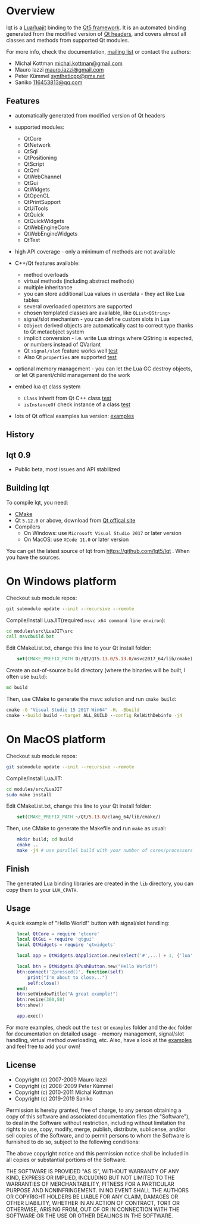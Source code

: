 Overview
========

lqt is a [Lua/luajit](http://www.lua.org) binding to the [Qt5 framework](https://www.qt.io/).
It is an automated binding generated from the modified version of [Qt headers](generator/schema), and covers almost
all classes and methods from supported Qt modules.

For more info, check the documentation, [mailing list](http://groups.google.com/group/lqt-bindings) or contact the authors:

 * Michal Kottman michal.kottman@gmail.com
 * Mauro Iazzi mauro.iazzi@gmail.com
 * Peter Kümmel syntheticpp@gmx.net
 * Saniko 116453813@qq.com

Features
--------

* automatically generated from modified version of Qt headers
* supported modules:
  * QtCore
  * QtNetwork
  * QtSql
  * QtPositioning
  * QtScript
  * QtQml
  * QtWebChannel
  * QtGui
  * QtWidgets
  * QtOpenGL
  * QtPrintSupport
  * QtUiTools
  * QtQuick
  * QtQuickWidgets
  * QtWebEngineCore
  * QtWebEngineWidgets
  * QtTest

* high API coverage - only a minimum of methods are not available
* C++/Qt features available:
  * method overloads
  * virtual methods (including abstract methods)
  * multiple inheritance
  * you can store additional Lua values in userdata - they act like Lua tables
  * several overloaded operators are supported
  * chosen templated classes are available, like `QList<QString>`
  * signal/slot mechanism - you can define custom slots in Lua
  * `QObject` derived objects are automatically cast to correct type thanks to Qt metaobject system
  * implicit conversion - i.e. write Lua strings where QString is expected, or numbers instead of QVariant
  * Qt `signal/slot` feature works well [test](test/test_signal.lua)
  * Also Qt `properties` are supported [test](test/test_property.lua)
* optional memory management - you can let the Lua GC destroy objects, or let Qt parent/child management do the work
* embed lua qt class system
  * `Class`  inherit from Qt C++ class [test](test/test_class.lua)
  * `isInstanceOf` check instance of a class [test](test/test_inherit.lua)
* lots of Qt offical examples lua version: [examples](examples)

History
-------

## lqt 0.9

* Public beta, most issues and API stabilized

Building lqt
------------

To compile lqt, you need:

* [CMake](http://www.cmake.org/cmake/resources/software.html)
* Qt `5.12.0` or above, download from [Qt offical site](https://www.qt.io/download)
* Compilers
    * On Windows: use `Microsoft Visual Studio 2017` or later version
    * On MacOS: use `XCode 11.0` or later version

You can get the latest source of lqt from https://github.com/lqt5/lqt .
When you have the sources.

# On Windows platform
Checkout sub module repos:
```bat
git submodule update --init --recursive --remote
```

Compile/install LuaJIT(required `msvc x64 command line environ`):
```bat
cd modules\src\LuaJIT\src
call msvcbuild.bat
```

Edit CMakeList.txt, change this line to your Qt install folder:
```cmake
    set(CMAKE_PREFIX_PATH D:/Qt/Qt5.13.0/5.13.0/msvc2017_64/lib/cmake)
```

Create an out-of-source build directory
(where the binaries will be built, I often use `build`):

```bat
md build
```

Then, use CMake to generate the msvc solution and run `cmake build`:
```bat
cmake -G "Visual Studio 15 2017 Win64" -H. -Bbuild
cmake --build build --target ALL_BUILD --config RelWithDebinfo -j4
```

# On MacOS platform
Checkout sub module repos:
```sh
git submodule update --init --recursive --remote
```

Compile/install LuaJIT:
```sh
cd modules/src/LuaJIT
sudo make install
```

Edit CMakeList.txt, change this line to your Qt install folder:
```cmake
    set(CMAKE_PREFIX_PATH ~/Qt/5.13.0/clang_64/lib/cmake/)
```

Then, use CMake to generate the Makefile and run `make` as usual:
```sh
    mkdir build; cd build
    cmake ..
    make -j4 # use parallel build with your number of cores/processors
```

Finish
------

The generated Lua binding libraries are created in the `lib` directory,
you can copy them to your `LUA_CPATH`.

Usage
-----

A quick example of "Hello World!" button with signal/slot handling:

```lua
    local QtCore = require 'qtcore'
    local QtGui = require 'qtgui'
    local QtWidgets = require 'qtwidgets'

    local app = QtWidgets.QApplication.new(select('#',...) + 1, {'lua', ...})

    local btn = QtWidgets.QPushButton.new("Hello World!")
    btn:connect('2pressed()', function(self)
        print("I'm about to close...")
        self:close()
    end)
    btn:setWindowTitle("A great example!")
    btn:resize(300,50)
    btn:show()

    app.exec()
```

For more examples, check out the `test` or `examples` folder and the `doc`
folder for documentation on detailed usage - memory management,
signal/slot handling, virtual method overloading, etc. Also, have
a look at the [examples](https://github.com/mkottman/lqt/wiki/Examples)
and feel free to add your own!

License
-------

* Copyright (c) 2007-2009 Mauro Iazzi
* Copyright (c) 2008-2009 Peter Kümmel
* Copyright (c) 2010-2011 Michal Kottman
* Copyright (c) 2019-2019 Saniko

Permission is hereby granted, free of charge, to any person
obtaining a copy of this software and associated documentation
files (the "Software"), to deal in the Software without
restriction, including without limitation the rights to use,
copy, modify, merge, publish, distribute, sublicense, and/or sell
copies of the Software, and to permit persons to whom the
Software is furnished to do so, subject to the following
conditions:

The above copyright notice and this permission notice shall be
included in all copies or substantial portions of the Software.

THE SOFTWARE IS PROVIDED "AS IS", WITHOUT WARRANTY OF ANY KIND,
EXPRESS OR IMPLIED, INCLUDING BUT NOT LIMITED TO THE WARRANTIES
OF MERCHANTABILITY, FITNESS FOR A PARTICULAR PURPOSE AND
NONINFRINGEMENT. IN NO EVENT SHALL THE AUTHORS OR COPYRIGHT
HOLDERS BE LIABLE FOR ANY CLAIM, DAMAGES OR OTHER LIABILITY,
WHETHER IN AN ACTION OF CONTRACT, TORT OR OTHERWISE, ARISING
FROM, OUT OF OR IN CONNECTION WITH THE SOFTWARE OR THE USE OR
OTHER DEALINGS IN THE SOFTWARE.
